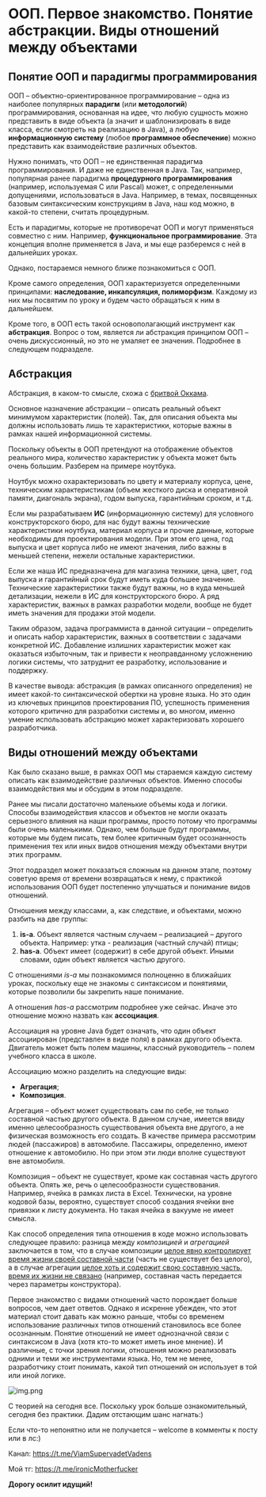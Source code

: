 # ООП. Первое знакомство. Понятие абстракции. Виды отношений между объектами


## Понятие ООП и парадигмы программирования
ООП – объектно-ориентированное программирование – одна из наиболее популярных 
**парадигм** (или **методологий**) программирования, основанная на идее, 
что любую сущность можно представить в виде объекта (а значит и шаблонизировать 
в виде класса, если смотреть на реализацию в Java), а любую **информационную систему** 
(любое **программное обеспечение**) можно представить как взаимодействие различных 
объектов.

Нужно понимать, что ООП – не единственная парадигма программирования. 
И даже не единственная в Java. Так, например, популярная ранее парадигма 
**процедурного программирования** (например, используемая C или Pascal) может, 
с определенными допущениями, использоваться в Java. Например, в темах, 
посвященных базовым синтаксическим конструкциям в Java, наш код можно, 
в какой-то степени, считать процедурным.

Есть и парадигмы, которые не противоречат ООП и могут применяться совместно с ним. 
Например, **функциональное программирование**. Эта концепция вполне применяется в Java,
и мы еще разберемся с ней в дальнейших уроках.

Однако, постараемся немного ближе познакомиться с ООП.

Кроме самого определения, ООП характеризуется определенными принципами: 
**наследование, инкапсуляция, полиморфизм**. 
Каждому из них мы посвятим по уроку и будем часто обращаться к ним в дальнейшем.

Кроме того, в ООП есть такой основополагающий инструмент как **абстракция**. 
Вопрос о том, является ли абстракция принципом ООП – очень дискуссионный, 
но это не умаляет ее значения. Подробнее в следующем подразделе.


## Абстракция
Абстракция, в каком-то смысле, схожа с [бритвой Оккама](https://ru.wikipedia.org/wiki/%D0%91%D1%80%D0%B8%D1%82%D0%B2%D0%B0_%D0%9E%D0%BA%D0%BA%D0%B0%D0%BC%D0%B0).

Основное назначение абстракции – описать реальный объект минимумом характеристик 
(полей). Так, для описания объекта мы должны использовать лишь те характеристики, 
которые важны в рамках нашей информационной системы.

Поскольку объекты в ООП претендуют на отображение объектов реального мира, 
количество характеристик у объекта может быть очень большим. 
Разберем на примере ноутбука.

Ноутбук можно охарактеризовать по цвету и материалу корпуса, цене, 
техническим характеристикам (объем жесткого диска и оперативной памяти, 
диагональ экрана), годом выпуска, гарантийным сроком, и т.д.

Если мы разрабатываем **ИС** (информационную систему) для условного 
конструкторского бюро, для нас будут важны технические характеристики ноутбука, 
материал корпуса и прочие данные, которые необходимы для проектирования модели. 
При этом его цена, год выпуска и цвет корпуса либо не имеют значения, 
либо важны в меньшей степени, нежели остальные характеристики.

Если же наша ИС предназначена для магазина техники, цена, цвет, год выпуска и 
гарантийный срок будут иметь куда большее значение. Технические характеристики 
также будут важны, но в куда меньшей детализации, нежели в ИС для конструкторского 
бюро. А ряд характеристик, важных в рамках разработки модели, вообще не будет 
иметь значения для продажи этой модели.

Таким образом, задача программиста в данной ситуации – определить и описать набор 
характеристик, важных в соответствии с задачами конкретной ИС. Добавление излишних 
характеристик может как оказаться избыточным, так и привести к неоправданному 
усложнению логики системы, что затруднит ее разработку, использование и поддержку.

В качестве вывода: абстракция (в рамках описанного определения) не имеет какой-то 
синтаксической обертки на уровне языка. Но это один из ключевых принципов 
проектирования ПО, успешность применения которого критично для разработки системы 
и, во многом, именно умение использовать абстракцию может характеризовать хорошего 
разработчика.


## Виды отношений между объектами
Как было сказано выше, в рамках ООП мы стараемся каждую систему описать как 
взаимодействие различных объектов. Именно способы взаимодействия мы и обсудим 
в этом подразделе.

Ранее мы писали достаточно маленькие объемы кода и логики. Способы взаимодействия 
классов и объектов не могли оказать серьезного влияния на наши программы, 
просто потому что программы были очень маленькими. Однако, чем больше будут 
программы, которые мы будем писать, тем более критичным будет осознанность 
применения тех или иных видов отношения между объектами внутри этих программ.

Этот подраздел может показаться сложным на данном этапе, поэтому советую время 
от времени возвращаться к нему, с практикой использования ООП будет постепенно 
улучшаться и понимание видов отношений.

Отношения между классами, а, как следствие, и объектами, можно разбить на две 
группы:

1. **is-a**. Объект является частным случаем – реализацией – другого объекта. 
Например: утка - реализация (частный случай) птицы;
2. **has-a**. Объект имеет (содержит) в себе другой объект. Иными словами, 
один объект является частью другого.

С отношениями *is-a* мы познакомимся полноценно в ближайших уроках, 
поскольку еще не знакомы с синтаксисом и понятиями, которые позволили бы 
закрепить наше понимание.

А отношения *has-a* рассмотрим подробнее уже сейчас. Иначе это отношение можно 
назвать как **ассоциация**.

Ассоциация на уровне Java будет означать, что один объект ассоциирован 
(представлен в виде поля) в рамках другого объекта. Двигатель может быть полем 
машины, классный руководитель – полем учебного класса в школе.

Ассоциацию можно разделить на следующие виды:
- **Агрегация**;
- **Композиция**.

Агрегация – объект может существовать сам по себе, не только составной частью 
другого объекта. В данном случае, имеется ввиду именно целесообразность 
существования объекта вне другого, а не физическая возможность его создать. 
В качестве примера рассмотрим людей (пассажиров) в автомобиле. Пассажиры, 
определенно, имеют отношение к автомобилю. Но при этом эти люди вполне существуют 
вне автомобиля.

Композиция – объект не существует, кроме как составная часть другого объекта. 
Опять же, речь о целесообразности существования. Например, ячейка в рамках листа 
в Excel. Технически, на уровне кодовой базы, вероятно, существует способ создания 
ячейки вне привязки к листу документа. Но такая ячейка в вакууме не имеет смысла.

Как способ определения типа отношения в коде можно использовать следующее правило: 
разница между *композицией* и *агрегацией* заключается в том, что в случае композиции
<u>целое явно контролирует время жизни своей составной части</u> (часть не существует без 
целого), а в случае агрегации <u>целое хоть и содержит свою составную часть, время их 
жизни не связано</u> (например, составная часть передается через параметры конструктора).

Первое знакомство с видами отношений часто порождает больше вопросов, чем дает ответов. Однако я искренне убежден, что этот материал стоит давать как можно раньше, чтобы со временем использование различных типов отношений становилось все более осознанным. Понятие отношений не имеет однозначной связи с синтаксисом в Java (хотя кто-то может иметь иное мнение). И различные, с точки зрения логики, отношения можно реализовать одними и теми же инструментами языка. Но, тем не менее, разработчику стоит понимать, какой тип отношений он использует в той или иной логике.

![img.png](../../../commonmedia/justTheoryFooter.png)

С теорией на сегодня все. Поскольку урок больше ознакомительный, сегодня без практики. 
Дадим отстающим шанс нагнать:)

Если что-то непонятно или не получается – welcome в комменты к посту или в лс:)

Канал: https://t.me/ViamSupervadetVadens

Мой тг: https://t.me/ironicMotherfucker



**Дорогу осилит идущий!**
